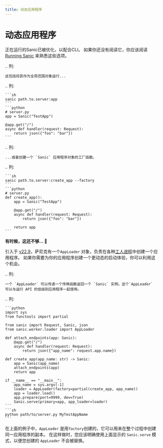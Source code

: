 ```yaml
---
title: 动态应用程序
---
```


# 动态应用程序

正在运行的Sanic已被优化，以配合CLI。 如果你还没有阅读它，你应该阅读 [Running Sanic](./running.md#sanic-server) 来熟悉这些选项。

.. 列:

```
这包括将其作为全局范围对象运行...
```

.. 列:

````
```sh
sanic path.to.server:app
```
```python
# server.py
app = Sanic("TestApp")

@app.get("/")
async def handler(request: Request):
    return json({"foo": "bar"})
```
````

.. 列:

```
...或者创建一个 `Sanic` 应用程序对象的工厂函数。
```

.. 列:

````
```sh
sanic path.to.server:create_app --factory
```
```python
# server.py
def create_app():
    app = Sanic("TestApp")

    @app.get("/")
    async def handler(request: Request):
        return json({"foo": "bar"})

    return app
```
````

**有时候，这还不够... 🤔**

引入于 [v22.9](../release-notes/v22.9.md)，萨尼克有一个`AppLoader` 对象，负责在各种[工人进程](./manager.md#how-sanic-server-starts-process)中创建一个应用程序。 如果你需要为你的应用程序创建一个更动态的启动体验，你可以利用这个机会。

.. 列:

```
一个 `AppLoader` 可以传递一个传唤函数返回一个 `Sanic` 实例。这个`AppLoader` 可以与运行 API 的低级别应用程序一起使用。
```

.. 列:

````
```python
import sys
from functools import partial

from sanic import Request, Sanic, json
from sanic.worker.loader import AppLoader

def attach_endpoints(app: Sanic):
    @app.get("/")
    async def handler(request: Request):
        return json({"app_name": request.app.name})

def create_app(app_name: str) -> Sanic:
    app = Sanic(app_name)
    attach_endpoints(app)
    return app

if __name__ == "__main__":
    app_name = sys.argv[-1]
    loader = AppLoader(factory=partial(create_app, app_name))
    app = loader.load()
    app.prepare(port=9999, dev=True)
    Sanic.serve(primary=app, app_loader=loader)
```
```sh
python path/to/server.py MyTestAppName
```
````

在上面的例子中，`AppLoader` 是用`factory`创建的，它可以用来在整个过程中创建同一应用程序的副本。 在这样做时，您应该明确使用上面显示的 `Sanic.serve` 模式，以便您创建的 `AppLoader` 不会被替换。
